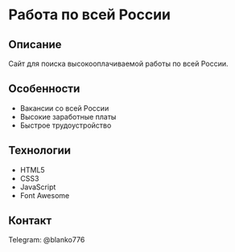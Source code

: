 # Работа по всей России

## Описание
Сайт для поиска высокооплачиваемой работы по всей России.

## Особенности
- Вакансии со всей России
- Высокие заработные платы
- Быстрое трудоустройство

## Технологии
- HTML5
- CSS3
- JavaScript
- Font Awesome

## Контакт
Telegram: @blanko776
